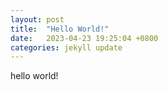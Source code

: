 ```yaml
---
layout: post
title:  "Hello World!"
date:   2023-04-23 19:25:04 +0800
categories: jekyll update
---
```


hello world!